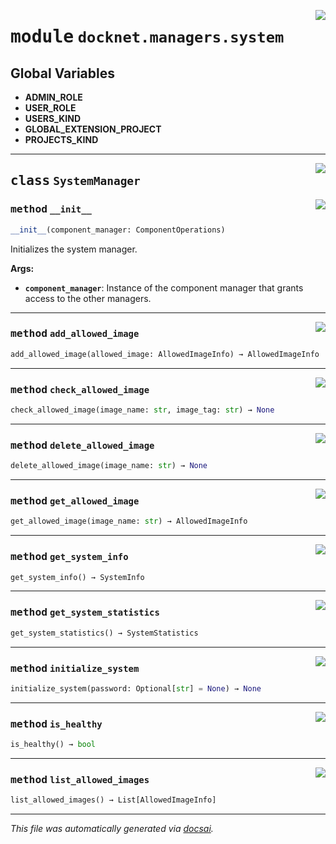 <!-- markdownlint-disable -->

<a href="https://github.com/khulnasoft/docknet/blob/main/backend/src/docknet/managers/system.py#L0"><img align="right" style="float:right;" src="https://img.shields.io/badge/-source-cccccc?style=flat-square"></a>

# <kbd>module</kbd> `docknet.managers.system`




**Global Variables**
---------------
- **ADMIN_ROLE**
- **USER_ROLE**
- **USERS_KIND**
- **GLOBAL_EXTENSION_PROJECT**
- **PROJECTS_KIND**


---

<a href="https://github.com/khulnasoft/docknet/blob/main/backend/src/docknet/managers/system.py#L35"><img align="right" style="float:right;" src="https://img.shields.io/badge/-source-cccccc?style=flat-square"></a>

## <kbd>class</kbd> `SystemManager`




<a href="https://github.com/khulnasoft/docknet/blob/main/backend/src/docknet/managers/system.py#L41"><img align="right" style="float:right;" src="https://img.shields.io/badge/-source-cccccc?style=flat-square"></a>

### <kbd>method</kbd> `__init__`

```python
__init__(component_manager: ComponentOperations)
```

Initializes the system manager. 



**Args:**
 
 - <b>`component_manager`</b>:  Instance of the component manager that grants access to the other managers. 




---

<a href="https://github.com/khulnasoft/docknet/blob/main/backend/src/docknet/managers/system.py#L173"><img align="right" style="float:right;" src="https://img.shields.io/badge/-source-cccccc?style=flat-square"></a>

### <kbd>method</kbd> `add_allowed_image`

```python
add_allowed_image(allowed_image: AllowedImageInfo) → AllowedImageInfo
```





---

<a href="https://github.com/khulnasoft/docknet/blob/main/backend/src/docknet/managers/system.py#L154"><img align="right" style="float:right;" src="https://img.shields.io/badge/-source-cccccc?style=flat-square"></a>

### <kbd>method</kbd> `check_allowed_image`

```python
check_allowed_image(image_name: str, image_tag: str) → None
```





---

<a href="https://github.com/khulnasoft/docknet/blob/main/backend/src/docknet/managers/system.py#L200"><img align="right" style="float:right;" src="https://img.shields.io/badge/-source-cccccc?style=flat-square"></a>

### <kbd>method</kbd> `delete_allowed_image`

```python
delete_allowed_image(image_name: str) → None
```





---

<a href="https://github.com/khulnasoft/docknet/blob/main/backend/src/docknet/managers/system.py#L192"><img align="right" style="float:right;" src="https://img.shields.io/badge/-source-cccccc?style=flat-square"></a>

### <kbd>method</kbd> `get_allowed_image`

```python
get_allowed_image(image_name: str) → AllowedImageInfo
```





---

<a href="https://github.com/khulnasoft/docknet/blob/main/backend/src/docknet/managers/system.py#L66"><img align="right" style="float:right;" src="https://img.shields.io/badge/-source-cccccc?style=flat-square"></a>

### <kbd>method</kbd> `get_system_info`

```python
get_system_info() → SystemInfo
```





---

<a href="https://github.com/khulnasoft/docknet/blob/main/backend/src/docknet/managers/system.py#L81"><img align="right" style="float:right;" src="https://img.shields.io/badge/-source-cccccc?style=flat-square"></a>

### <kbd>method</kbd> `get_system_statistics`

```python
get_system_statistics() → SystemStatistics
```





---

<a href="https://github.com/khulnasoft/docknet/blob/main/backend/src/docknet/managers/system.py#L87"><img align="right" style="float:right;" src="https://img.shields.io/badge/-source-cccccc?style=flat-square"></a>

### <kbd>method</kbd> `initialize_system`

```python
initialize_system(password: Optional[str] = None) → None
```





---

<a href="https://github.com/khulnasoft/docknet/blob/main/backend/src/docknet/managers/system.py#L77"><img align="right" style="float:right;" src="https://img.shields.io/badge/-source-cccccc?style=flat-square"></a>

### <kbd>method</kbd> `is_healthy`

```python
is_healthy() → bool
```





---

<a href="https://github.com/khulnasoft/docknet/blob/main/backend/src/docknet/managers/system.py#L183"><img align="right" style="float:right;" src="https://img.shields.io/badge/-source-cccccc?style=flat-square"></a>

### <kbd>method</kbd> `list_allowed_images`

```python
list_allowed_images() → List[AllowedImageInfo]
```








---

_This file was automatically generated via [docsai](https://github.com/khulnasoft/docsai)._
